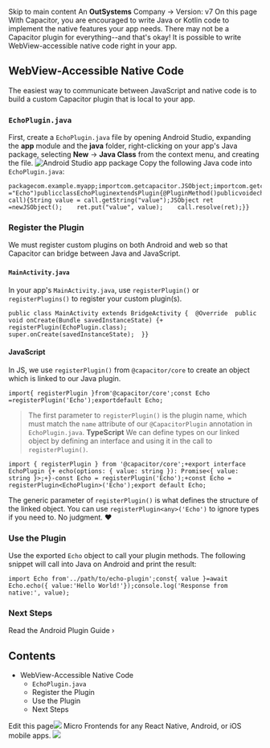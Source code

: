 Skip to main content
An **OutSystems** Company →
Version: v7
On this page
With Capacitor, you are encouraged to write Java or Kotlin code to implement the native features your app needs.
There may not be a Capacitor plugin for everything--and that's okay! It is possible to write WebView-accessible native code right in your app.
## WebView-Accessible Native Code​
The easiest way to communicate between JavaScript and native code is to build a custom Capacitor plugin that is local to your app.
### `EchoPlugin.java`​
First, create a `EchoPlugin.java` file by opening Android Studio, expanding the **app** module and the **java** folder, right-clicking on your app's Java package, selecting **New** -> **Java Class** from the context menu, and creating the file.
![Android Studio app package](https://capacitorjs.com/docs/assets/images/studio-app-package-d8ea69501afb5af58ed1fddd0d007cbe.png)
Copy the following Java code into `EchoPlugin.java`:
```
packagecom.example.myapp;importcom.getcapacitor.JSObject;importcom.getcapacitor.Plugin;importcom.getcapacitor.PluginCall;importcom.getcapacitor.PluginMethod;importcom.getcapacitor.annotation.CapacitorPlugin;@CapacitorPlugin(name ="Echo")publicclassEchoPluginextendsPlugin{@PluginMethod()publicvoidecho(PluginCall call){String value = call.getString("value");JSObject ret =newJSObject();    ret.put("value", value);    call.resolve(ret);}}
```

### Register the Plugin​
We must register custom plugins on both Android and web so that Capacitor can bridge between Java and JavaScript.
#### `MainActivity.java`​
In your app's `MainActivity.java`, use `registerPlugin()` or `registerPlugins()` to register your custom plugin(s).
```
public class MainActivity extends BridgeActivity {  @Override  public void onCreate(Bundle savedInstanceState) {+    registerPlugin(EchoPlugin.class);    super.onCreate(savedInstanceState);  }}
```

#### JavaScript​
In JS, we use `registerPlugin()` from `@capacitor/core` to create an object which is linked to our Java plugin.
```
import{ registerPlugin }from'@capacitor/core';const Echo =registerPlugin('Echo');exportdefault Echo;
```

> The first parameter to `registerPlugin()` is the plugin name, which must match the `name` attribute of our `@CapacitorPlugin` annotation in `EchoPlugin.java`.
**TypeScript**
We can define types on our linked object by defining an interface and using it in the call to `registerPlugin()`.
```
import { registerPlugin } from '@capacitor/core';+export interface EchoPlugin {+ echo(options: { value: string }): Promise<{ value: string }>;+}-const Echo = registerPlugin('Echo');+const Echo = registerPlugin<EchoPlugin>('Echo');export default Echo;
```

The generic parameter of `registerPlugin()` is what defines the structure of the linked object. You can use `registerPlugin<any>('Echo')` to ignore types if you need to. No judgment. ❤️
### Use the Plugin​
Use the exported `Echo` object to call your plugin methods. The following snippet will call into Java on Android and print the result:
```
import Echo from'../path/to/echo-plugin';const{ value }=await Echo.echo({ value:'Hello World!'});console.log('Response from native:', value);
```

### Next Steps​
Read the Android Plugin Guide ›
## Contents
  * WebView-Accessible Native Code
    * `EchoPlugin.java`
    * Register the Plugin
    * Use the Plugin
    * Next Steps


Edit this page![](https://images.prismic.io/ionicframeworkcom/d3d3f7a3-023b-4cdf-93af-84674f623818_portals+ad.png?auto=compress,format&rect=0,0,280,200&w=280&h=200)
Micro Frontends for any React Native, Android, or iOS mobile apps.
![](https://cdn.bizible.com/ipv?_biz_r=&_biz_h=802059049&_biz_u=bfa08d03ffe94cbc8ad825d7c77fcc94&_biz_l=https%3A%2F%2Fcapacitorjs.com%2Fdocs%2Fandroid%2Fcustom-code&_biz_t=1739803084330&_biz_i=Custom%20Native%20Android%20Code%20%7C%20Capacitor%20Documentation&_biz_n=61&rnd=834714&cdn_o=a&_biz_z=1739803084330)

